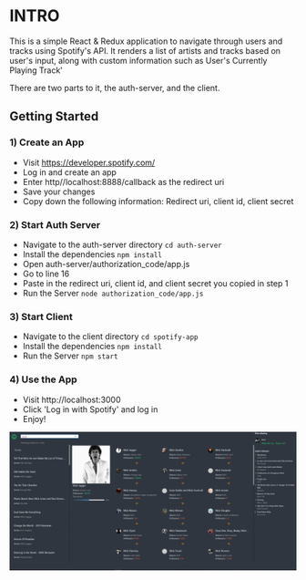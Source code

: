 # INTRO
This is a simple React & Redux application to navigate through users and tracks using Spotify's API.
It renders a list of artists and tracks based on user's input, along with custom information such as User's Currently Playing Track'

There are two parts to it, the auth-server, and the client.

## Getting Started

### 1) Create an App
- Visit https://developer.spotify.com/
- Log in and create an app
- Enter http//localhost:8888/callback as the redirect uri
- Save your changes
- Copy down the following information: Redirect uri, client id, client secret

### 2)  Start Auth Server
- Navigate to the auth-server directory `cd auth-server`
- Install the dependencies `npm install`
- Open auth-server/authorization_code/app.js
- Go to line 16
- Paste in the redirect uri, client id, and client secret you copied in step 1
- Run the Server `node authorization_code/app.js`

### 3)  Start Client
- Navigate to the client directory `cd spotify-app`
- Install the dependencies `npm install`
- Run the Server `npm start`

### 4)  Use the App
- Visit http://localhost:3000
- Click 'Log in with Spotify' and log in
- Enjoy!

![alt text](https://github.com/mbaronetti/spotify-dash/blob/master/preview.png "Preview")
